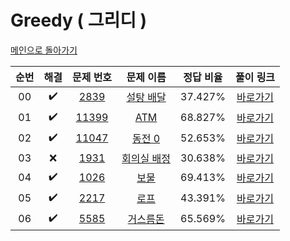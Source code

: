 # Greedy ( 그리디 )

[메인으로 돌아가기](https://github.com/hhcczz/baekjoon)


|          순번          |        해결         |        문제 번호         |        문제 이름         |         정답 비율          |        풀이 링크         |
| :-----: | :-----: | :-----: | :-----: | :-----: | :-----: |
| 00 |  :heavy_check_mark:  | <a href="https://www.acmicpc.net/problem/2839" target="_blank">2839</a> | <a href="https://www.acmicpc.net/problem/2839" target="_blank">설탕 배달</a> | 37.427% | <a href="./../Solution/Greedy/2839">바로가기</a> |
| 01 |  :heavy_check_mark:  | <a href="https://www.acmicpc.net/problem/11399" target="_blank">11399</a> | <a href="https://www.acmicpc.net/problem/11399" target="_blank">ATM</a> | 68.827% | <a href="./../Solution/Greedy/11399">바로가기</a> |
| 02 |  :heavy_check_mark:  | <a href="https://www.acmicpc.net/problem/11047" target="_blank">11047</a> | <a href="https://www.acmicpc.net/problem/11047" target="_blank">동전 0</a> | 52.653% | <a href="./../Solution/Greedy/11047">바로가기</a> |
| 03 |  :x:  | <a href="https://www.acmicpc.net/problem/1931" target="_blank">1931</a> | <a href="https://www.acmicpc.net/problem/1931" target="_blank">회의실 배정</a> | 30.638% | <a href="./../Solution/Greedy/1931">바로가기</a> |
| 04 |  :heavy_check_mark:  | <a href="https://www.acmicpc.net/problem/1026" target="_blank">1026</a> | <a href="https://www.acmicpc.net/problem/1026" target="_blank">보물</a> | 69.413% | <a href="./../Solution/Greedy/1026">바로가기</a> |
| 05 |  :heavy_check_mark:  | <a href="https://www.acmicpc.net/problem/2217" target="_blank">2217</a> | <a href="https://www.acmicpc.net/problem/2217" target="_blank">로프</a> | 43.391% | <a href="./../Solution/Greedy/2217">바로가기</a> |
| 06 |  :heavy_check_mark:  | <a href="https://www.acmicpc.net/problem/5585" target="_blank">5585</a> | <a href="https://www.acmicpc.net/problem/5585" target="_blank">거스름돈</a> | 65.569% | <a href="./../Solution/Greedy/5585">바로가기</a> |
